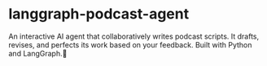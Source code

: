 # langgraph-podcast-agent
An interactive AI agent that collaboratively writes podcast scripts. It drafts, revises, and perfects its work based on your feedback. Built with Python and LangGraph.🔗
